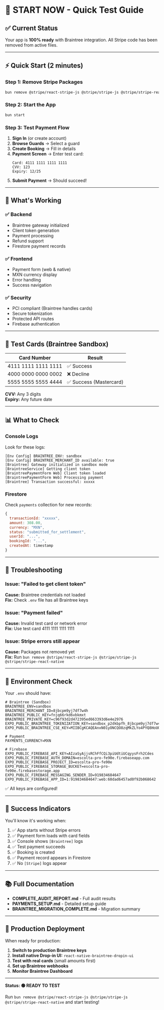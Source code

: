# 🚀 START NOW - Quick Test Guide

## ✅ Current Status

Your app is **100% ready** with Braintree integration. All Stripe code has been removed from active files.

---

## ⚡ Quick Start (2 minutes)

### Step 1: Remove Stripe Packages
```bash
bun remove @stripe/react-stripe-js @stripe/stripe-js @stripe/stripe-react-native
```

### Step 2: Start the App
```bash
bun start
```

### Step 3: Test Payment Flow

1. **Sign In** (or create account)
2. **Browse Guards** → Select a guard
3. **Create Booking** → Fill in details
4. **Payment Screen** → Enter test card:
   ```
   Card: 4111 1111 1111 1111
   CVV: 123
   Expiry: 12/25
   ```
5. **Submit Payment** → Should succeed!

---

## 🎯 What's Working

### ✅ Backend
- Braintree gateway initialized
- Client token generation
- Payment processing
- Refund support
- Firestore payment records

### ✅ Frontend
- Payment form (web & native)
- MXN currency display
- Error handling
- Success navigation

### ✅ Security
- PCI compliant (Braintree handles cards)
- Secure tokenization
- Protected API routes
- Firebase authentication

---

## 🧪 Test Cards (Braintree Sandbox)

| Card Number | Result |
|-------------|--------|
| 4111 1111 1111 1111 | ✅ Success |
| 4000 0000 0000 0002 | ❌ Decline |
| 5555 5555 5555 4444 | ✅ Success (Mastercard) |

**CVV:** Any 3 digits  
**Expiry:** Any future date

---

## 📊 What to Check

### Console Logs
Look for these logs:
```
[Env Config] BRAINTREE_ENV: sandbox
[Env Config] BRAINTREE_MERCHANT_ID available: true
[Braintree] Gateway initialized in sandbox mode
[BraintreeService] Getting client token
[BraintreePaymentForm Web] Client token loaded
[BraintreePaymentForm Web] Processing payment
[Braintree] Transaction successful: xxxxx
```

### Firestore
Check `payments` collection for new records:
```javascript
{
  transactionId: "xxxxx",
  amount: 308.00,
  currency: "MXN",
  status: "submitted_for_settlement",
  userId: "...",
  bookingId: "...",
  createdAt: timestamp
}
```

---

## 🔧 Troubleshooting

### Issue: "Failed to get client token"
**Cause:** Braintree credentials not loaded  
**Fix:** Check `.env` file has all Braintree keys

### Issue: "Payment failed"
**Cause:** Invalid test card or network error  
**Fix:** Use test card 4111 1111 1111 1111

### Issue: Stripe errors still appear
**Cause:** Packages not removed yet  
**Fix:** Run `bun remove @stripe/react-stripe-js @stripe/stripe-js @stripe/stripe-react-native`

---

## 📝 Environment Check

Your `.env` should have:
```env
# Braintree (Sandbox)
BRAINTREE_ENV=sandbox
BRAINTREE_MERCHANT_ID=8jbcpm9yj7df7w4h
BRAINTREE_PUBLIC_KEY=fnjq66rkd6vbkmxt
BRAINTREE_PRIVATE_KEY=c96f93d2d472395ed663393d6e4e2976
EXPO_PUBLIC_BRAINTREE_TOKENIZATION_KEY=sandbox_p2dkbpfh_8jbcpm9yj7df7w4h
EXPO_PUBLIC_BRAINTREE_CSE_KEY=MIIBCgKCAQEAnxN01yONCQO8zqMkZLYo4PYQ8HoUOTQFl2luq2vNa9U1r8Tc/KIcaRgIUUN5keeqhIR3AO7tD7kfQ7Y37JBWtlA/yJ9uL03HEC3QgShealfoiYhix9C4zGg20vQGwf4FZ/rlozjc25qvPFzo5R1dCpGiQn55sfwQPFjwQoI3vJWZ2B2+/E8/LmNC1xX50HqKujsLRH39SknhNZucMOpKl/6Uvob9aasbbqrWLphskainjUapfaZQdWA9/+XZjmF1zhIBp3FmQCcELa2Ey1J/h32Pp6hPk09vcT2ULvrTlrywHsfsVXxh0wYjB4iRfyYd+Gn7HXEcmeM2asyyVmLMbQIDAQAB

# Payment
PAYMENTS_CURRENCY=MXN

# Firebase
EXPO_PUBLIC_FIREBASE_API_KEY=AIzaSyAjjsRChFfCQi3piUdtiUCqyysFrh2Cdes
EXPO_PUBLIC_FIREBASE_AUTH_DOMAIN=escolta-pro-fe90e.firebaseapp.com
EXPO_PUBLIC_FIREBASE_PROJECT_ID=escolta-pro-fe90e
EXPO_PUBLIC_FIREBASE_STORAGE_BUCKET=escolta-pro-fe90e.firebasestorage.app
EXPO_PUBLIC_FIREBASE_MESSAGING_SENDER_ID=919834684647
EXPO_PUBLIC_FIREBASE_APP_ID=1:919834684647:web:60dad6457ad0f92b068642
```

✅ All keys are configured!

---

## 🎉 Success Indicators

You'll know it's working when:

1. ✅ App starts without Stripe errors
2. ✅ Payment form loads with card fields
3. ✅ Console shows `[Braintree]` logs
4. ✅ Test payment succeeds
5. ✅ Booking is created
6. ✅ Payment record appears in Firestore
7. ✅ No `[Stripe]` logs appear

---

## 📚 Full Documentation

- **COMPLETE_AUDIT_REPORT.md** - Full audit results
- **PAYMENTS_SETUP.md** - Detailed setup guide
- **BRAINTREE_MIGRATION_COMPLETE.md** - Migration summary

---

## 🚀 Production Deployment

When ready for production:

1. **Switch to production Braintree keys**
2. **Install native Drop-in UI:** `react-native-braintree-dropin-ui`
3. **Test with real cards** (small amounts first)
4. **Set up Braintree webhooks**
5. **Monitor Braintree Dashboard**

---

**Status: 🟢 READY TO TEST**

Run `bun remove @stripe/react-stripe-js @stripe/stripe-js @stripe/stripe-react-native` and start testing!
